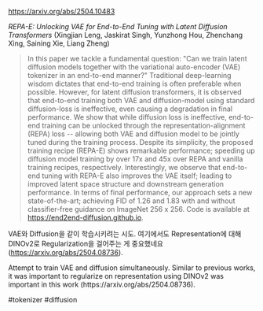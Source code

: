 https://arxiv.org/abs/2504.10483

*REPA-E: Unlocking VAE for End-to-End Tuning with Latent Diffusion Transformers* (Xingjian Leng, Jaskirat Singh, Yunzhong Hou, Zhenchang Xing, Saining Xie, Liang Zheng)

> In this paper we tackle a fundamental question: "Can we train latent diffusion models together with the variational auto-encoder (VAE) tokenizer in an end-to-end manner?" Traditional deep-learning wisdom dictates that end-to-end training is often preferable when possible. However, for latent diffusion transformers, it is observed that end-to-end training both VAE and diffusion-model using standard diffusion-loss is ineffective, even causing a degradation in final performance. We show that while diffusion loss is ineffective, end-to-end training can be unlocked through the representation-alignment (REPA) loss -- allowing both VAE and diffusion model to be jointly tuned during the training process. Despite its simplicity, the proposed training recipe (REPA-E) shows remarkable performance; speeding up diffusion model training by over 17x and 45x over REPA and vanilla training recipes, respectively. Interestingly, we observe that end-to-end tuning with REPA-E also improves the VAE itself; leading to improved latent space structure and downstream generation performance. In terms of final performance, our approach sets a new state-of-the-art; achieving FID of 1.26 and 1.83 with and without classifier-free guidance on ImageNet 256 x 256. Code is available at https://end2end-diffusion.github.io.

VAE와 Diffusion을 같이 학습시키려는 시도. 여기에서도 Representation에 대해 DINOv2로 Regularization을 걸어주는 게 중요했네요 (https://arxiv.org/abs/2504.08736).

<english>
Attempt to train VAE and diffusion simultaneously. Similar to previous works, it was important to regularize on representation using DINOv2 was important in this work (https://arxiv.org/abs/2504.08736).
</english>

#tokenizer #diffusion 